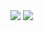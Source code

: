 <img src='https://github-readme-stats.vercel.app/api?username=Kunah&count_private=true'/>
<img src='https://github-readme-stats.vercel.app/api/top-langs/?username=Kunah&layout=compact&hide=lua'/>
